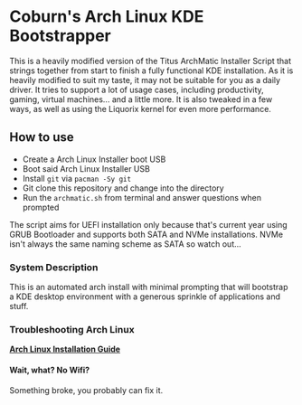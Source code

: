 # Coburn's Arch Linux KDE Bootstrapper

This is a heavily modified version of the Titus ArchMatic Installer Script that strings together from start to finish a fully functional KDE installation. As it is heavily modified to suit my taste, 
it may not be suitable for you as a daily driver. It tries to support a lot of usage cases, including productivity, gaming, virtual machines... and a little more. It is also tweaked in a few ways,
as well as using the Liquorix kernel for even more performance.

## How to use
-	Create a Arch Linux Installer boot USB
-	Boot said Arch Linux Installer USB
-	Install `git` via `pacman -Sy git`
-	Git clone this repository and change into the directory
- 	Run the `archmatic.sh` from terminal and answer questions when prompted

The script aims for UEFI installation only because that's current year using GRUB Bootloader and supports both SATA and NVMe installations. NVMe isn't always the same naming scheme as SATA so watch out...

### System Description

This is an automated arch install with minimal prompting that will bootstrap a KDE desktop environment with a generous sprinkle of applications and stuff.

### Troubleshooting Arch Linux

**[Arch Linux Installation Guide](https://github.com/rickellis/Arch-Linux-Install-Guide)**

#### Wait, what? No Wifi?

Something broke, you probably can fix it.
